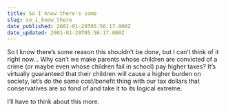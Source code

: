 ```yaml
---
title: So I know there's some
slug: so_i_know_there
date_published: 2001-01-20T05:56:17.000Z
date_updated: 2001-01-20T05:56:17.000Z
---
```


So I know there’s some reason this shouldn’t be done, but I can’t think of it right now… Why can’t we make parents whose children are convicted of a crime (or maybe even whose children fail in school) pay higher taxes? It’s virtually guaranteed that their children will cause a higher burden on society, let’s do the same cost/benefit thing with our tax dollars that conservatives are so fond of and take it to its logical extreme.

I’ll have to think about this more.
